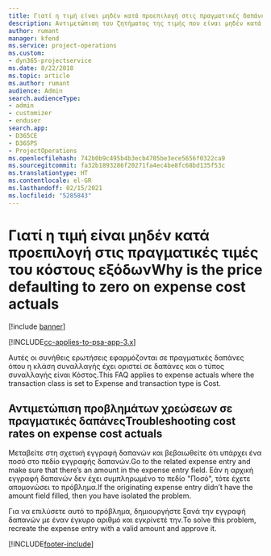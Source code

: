 ```yaml
---
title: Γιατί η τιμή είναι μηδέν κατά προεπιλογή στις πραγματικές δαπάνες κόστους;
description: Αντιμετώπιση του ζητήματος της τιμής που είναι μηδέν κατά προεπιλογή στις πραγματικές δαπάνες κόστους.
author: rumant
manager: kfend
ms.service: project-operations
ms.custom:
- dyn365-projectservice
ms.date: 8/22/2018
ms.topic: article
ms.author: rumant
audience: Admin
search.audienceType:
- admin
- customizer
- enduser
search.app:
- D365CE
- D365PS
- ProjectOperations
ms.openlocfilehash: 742b0b9c495b4b3ecb4705be3ece5656f0322ca9
ms.sourcegitcommit: fa32b1893286f20271fa4ec4be8fc68bd135f53c
ms.translationtype: HT
ms.contentlocale: el-GR
ms.lasthandoff: 02/15/2021
ms.locfileid: "5285843"
---
```

# <a name="why-is-the-price-defaulting-to-zero-on-expense-cost-actuals"></a><span data-ttu-id="459a0-103">Γιατί η τιμή είναι μηδέν κατά προεπιλογή στις πραγματικές τιμές του κόστους εξόδων</span><span class="sxs-lookup"><span data-stu-id="459a0-103">Why is the price defaulting to zero on expense cost actuals</span></span>

[!include [banner](../includes/psa-now-project-operations.md)]

[!INCLUDE[cc-applies-to-psa-app-3.x](../includes/cc-applies-to-psa-app-3x.md)]

<span data-ttu-id="459a0-104">Αυτές οι συνήθεις ερωτήσεις εφαρμόζονται σε πραγματικές δαπάνες όπου η κλάση συναλλαγής έχει οριστεί σε δαπάνες και ο τύπος συναλλαγής είναι Κόστος.</span><span class="sxs-lookup"><span data-stu-id="459a0-104">This FAQ applies to expense actuals where the transaction class is set to Expense and transaction type is Cost.</span></span>

## <a name="troubleshooting-cost-rates-on-expense-cost-actuals"></a><span data-ttu-id="459a0-105">Αντιμετώπιση προβλημάτων χρεώσεων σε πραγματικές δαπάνες</span><span class="sxs-lookup"><span data-stu-id="459a0-105">Troubleshooting cost rates on expense cost actuals</span></span>

<span data-ttu-id="459a0-106">Μεταβείτε στη σχετική εγγραφή δαπανών και βεβαιωθείτε ότι υπάρχει ένα ποσό στο πεδίο εγγραφής δαπανών.</span><span class="sxs-lookup"><span data-stu-id="459a0-106">Go to the related expense entry and make sure that there’s an amount in the expense entry field.</span></span> <span data-ttu-id="459a0-107">Εάν η αρχική εγγραφή δαπανών δεν έχει συμπληρωμένο το πεδίο "Ποσό", τότε έχετε απομονώσει το πρόβλημα.</span><span class="sxs-lookup"><span data-stu-id="459a0-107">If the originating expense entry didn’t have the amount field filled, then you have isolated the problem.</span></span>
 
<span data-ttu-id="459a0-108">Για να επιλύσετε αυτό το πρόβλημα, δημιουργήστε ξανά την εγγραφή δαπανών με έναν έγκυρο αριθμό και εγκρίνετέ την.</span><span class="sxs-lookup"><span data-stu-id="459a0-108">To solve this problem, recreate the expense entry with a valid amount and approve it.</span></span>


[!INCLUDE[footer-include](../includes/footer-banner.md)]